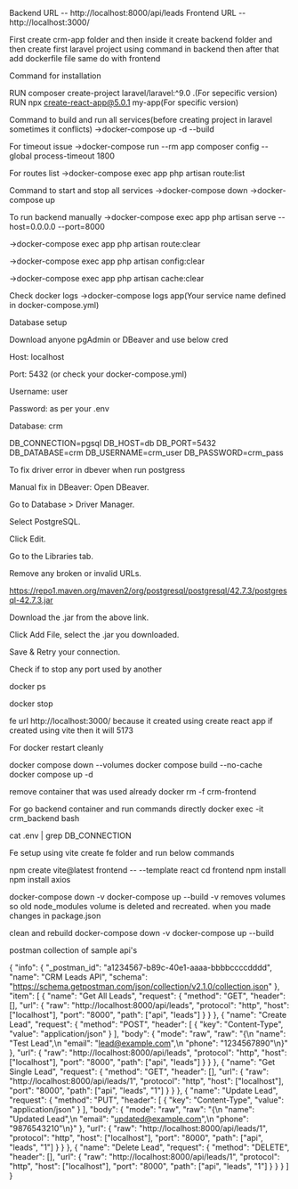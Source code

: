 Backend URL -- http://localhost:8000/api/leads
Frontend URL --http://localhost:3000/

First create crm-app folder and then inside it create backend folder and then create first laravel project using command in backend then after that add dockerfile file same do with frontend

Command for installation

RUN composer create-project laravel/laravel:^9.0 .(For sepecific version)
RUN npx create-react-app@5.0.1 my-app(For specific version)

Command to build and run all services(before creating project in laravel sometimes it conflicts)
->docker-compose up -d --build 

For timeout issue
->docker-compose run --rm app composer config --global process-timeout 1800

For routes list
->docker-compose exec app php artisan route:list

Command to start and stop all services 
->docker-compose down
->docker-compose up

To run backend manually
->docker-compose exec app php artisan serve --host=0.0.0.0 --port=8000

->docker-compose exec app php artisan route:clear

->docker-compose exec app php artisan config:clear

->docker-compose exec app php artisan cache:clear

Check docker logs 
->docker-compose logs app(Your service name defined in docker-compose.yml)

Database setup

Download anyone pgAdmin or DBeaver and use below cred

Host: localhost

Port: 5432 (or check your docker-compose.yml)

Username: user

Password: as per your .env

Database: crm

DB_CONNECTION=pgsql
DB_HOST=db
DB_PORT=5432
DB_DATABASE=crm
DB_USERNAME=crm_user
DB_PASSWORD=crm_pass

To fix driver error in dbever when run postgress

Manual fix in DBeaver:
Open DBeaver.

Go to Database > Driver Manager.

Select PostgreSQL.

Click Edit.

Go to the Libraries tab.

Remove any broken or invalid URLs.

https://repo1.maven.org/maven2/org/postgresql/postgresql/42.7.3/postgresql-42.7.3.jar

Download the .jar from the above link.

Click Add File, select the .jar you downloaded.

Save & Retry your connection.

Check if to stop any port used by another 

docker ps

docker stop <container-id>

fe url http://localhost:3000/ because it created using create react app if created using vite then it will 5173


For docker restart cleanly

docker compose down --volumes
docker compose build --no-cache
docker compose up -d

remove container that was used already
docker rm -f crm-frontend

For go backend container and run commands directly
docker exec -it crm_backend bash

cat .env | grep DB_CONNECTION


Fe setup using vite create fe folder and run below commands 

npm create vite@latest frontend -- --template react
cd frontend
npm install
npm install axios

docker-compose down -v
docker-compose up --build
-v removes volumes so old node_modules volume is deleted and recreated. when you made changes in package.json

clean and rebuild
docker-compose down -v
docker-compose up --build


postman collection of sample api's

{
  "info": {
    "_postman_id": "a1234567-b89c-40e1-aaaa-bbbbccccdddd",
    "name": "CRM Leads API",
    "schema": "https://schema.getpostman.com/json/collection/v2.1.0/collection.json"
  },
  "item": [
    {
      "name": "Get All Leads",
      "request": {
        "method": "GET",
        "header": [],
        "url": {
          "raw": "http://localhost:8000/api/leads",
          "protocol": "http",
          "host": ["localhost"],
          "port": "8000",
          "path": ["api", "leads"]
        }
      }
    },
    {
      "name": "Create Lead",
      "request": {
        "method": "POST",
        "header": [
          {
            "key": "Content-Type",
            "value": "application/json"
          }
        ],
        "body": {
          "mode": "raw",
          "raw": "{\n    \"name\": \"Test Lead\",\n    \"email\": \"lead@example.com\",\n    \"phone\": \"1234567890\"\n}"
        },
        "url": {
          "raw": "http://localhost:8000/api/leads",
          "protocol": "http",
          "host": ["localhost"],
          "port": "8000",
          "path": ["api", "leads"]
        }
      }
    },
    {
      "name": "Get Single Lead",
      "request": {
        "method": "GET",
        "header": [],
        "url": {
          "raw": "http://localhost:8000/api/leads/1",
          "protocol": "http",
          "host": ["localhost"],
          "port": "8000",
          "path": ["api", "leads", "1"]
        }
      }
    },
    {
      "name": "Update Lead",
      "request": {
        "method": "PUT",
        "header": [
          {
            "key": "Content-Type",
            "value": "application/json"
          }
        ],
        "body": {
          "mode": "raw",
          "raw": "{\n    \"name\": \"Updated Lead\",\n    \"email\": \"updated@example.com\",\n    \"phone\": \"9876543210\"\n}"
        },
        "url": {
          "raw": "http://localhost:8000/api/leads/1",
          "protocol": "http",
          "host": ["localhost"],
          "port": "8000",
          "path": ["api", "leads", "1"]
        }
      }
    },
    {
      "name": "Delete Lead",
      "request": {
        "method": "DELETE",
        "header": [],
        "url": {
          "raw": "http://localhost:8000/api/leads/1",
          "protocol": "http",
          "host": ["localhost"],
          "port": "8000",
          "path": ["api", "leads", "1"]
        }
      }
    }
  ]
}
